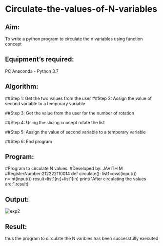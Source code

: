 # Circulate-the-values-of-N-variables
## Aim:
To write a python program to circulate the n variables using function concept
## Equipment’s required:
PC
Anaconda - Python 3.7
## Algorithm: 
##Step 1: Get the two values from the user
##Step 2:
Assign the value of second variable to a temporary variable

##Step 3:
Get the value from the user for the number of rotation

##Step 4:
Using the slicing concept rotate the list

##Step 5:
Assign the value of second variable to a temporary variable

##Step 6: End program
## Program:
#Program to circulate N values.
#Developed by: JAVITH M 
#RegisterNumber:212222110014
def circulate():
    list1=eval(input())
    n=int(input())
    result=list1[n:]+list1[:n]
    print("After circulating the values are:",result)
## Output:
![exp2](https://user-images.githubusercontent.com/121215951/229993345-a19ff17d-edfe-4e9b-9d55-dd740d6f5602.png)



## Result:
thus the program to circulate the N varibles has been successfully executed

